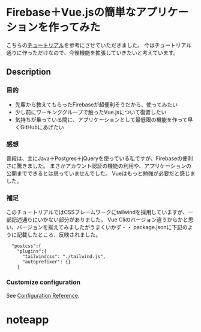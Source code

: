 # Firebase＋Vue.jsの簡単なアプリケーションを作ってみた

こちらの[チュートリアル](https://note.com/kyo_game_theory/n/n6a90113a2f98)を参考にさせていただきました。
今はチュートリアル通りに作っただけなので、今後機能を拡張していきたいと考えています。

## Description
### 目的
- 先輩から教えてもらったFirebaseが超便利そうだから、使ってみたい
- 少し前にワーキンググループで触ったVue.jsについて復習したい
- 気持ちが乗っている間に、アプリケーションとして最低限の機能を作って早くGitHubにあげたい

### 感想
普段は、主にJava＋Postgres＋jQueryを使っている私ですが、Firebaseの便利さに驚きました。
まさかアカウント認証の機能の利用や、アプリケーションの公開までできるとは思っていませんでした。
Vueはもっと勉強が必要だと感じました。

### 補足 
このチュートリアルではCSSフレームワークにtailwindを採用していますが、一部記述通りにいかない部分がありました。
Vue Cliのバージョン違うからかと思い、バージョンを揃えてみましたがうまくいかず・・
package.jsonに下記のように記載したところ、反映されました。

```
  "postcss":{
    "plugins":{
      "tailwindcss": "./tailwind.js",
      "autoprefixer": {}
    }
```

### Customize configuration
See [Configuration Reference](https://cli.vuejs.org/config/).
# noteapp
